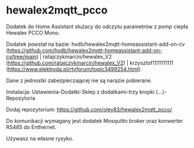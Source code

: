 # hewalex2mqtt_pcco
Dodatek do Home Assistant służacy do odczytu parametrów z pomp ciepła Hewalex PCCO Mono.

Dodatek powstał na bazie: hvdb/hewalex2mqtt-homeassistant-add-on-cv (https://github.com/hvdb/hewalex2mqtt-homeassistant-add-on-cv/tree/main) | ratajczykmarcin/hewalex_V2 (https://github.com/ratajczykmarcin/hewalex_V2) | krzysztof1111111111 (https://www.elektroda.pl/rtvforum/topic3499254.html).

Dane z jednostki zabezpieczającej nie są  narazie pobierane.

Instalacja:
Ustawienia-Dodatki-Sklep z dodatkami-trzy kropki (...)-Repozytoria

Dodaj repozytorium: https://github.com/oley83/hewalex2mqtt_pcco/

Do komunikacji wymagany jest dodatek Mosquitto broker oraz konwerter RS485 do Enthernet.

Używasz na własne rysyko.

